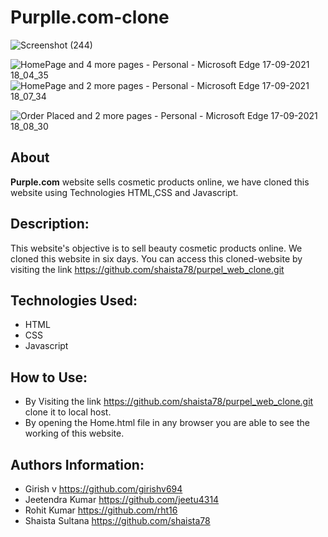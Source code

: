 # Purplle.com-clone

![Screenshot (244)](https://user-images.githubusercontent.com/64050683/131240803-8b71a06b-f347-42a7-bc8d-358658772df4.png)

![HomePage and 4 more pages - Personal - Microsoft​ Edge 17-09-2021 18_04_35](https://user-images.githubusercontent.com/87421802/133783362-1ce9876c-6d0b-423a-87dd-05fabee393b8.png)
![HomePage and 2 more pages - Personal - Microsoft​ Edge 17-09-2021 18_07_34](https://user-images.githubusercontent.com/87421802/133783681-a2567cbc-cc1e-465e-a328-1e454b927953.png)

![Order Placed and 2 more pages - Personal - Microsoft​ Edge 17-09-2021 18_08_30](https://user-images.githubusercontent.com/87421802/133783823-312e2399-92f3-4f78-905c-ad333432cba9.png)


## About
**Purple.com** website sells cosmetic products online, we have cloned this website using Technologies HTML,CSS and Javascript.

## Description:
This website's objective is to sell beauty cosmetic products online. We cloned this website in six days. You can access this cloned-website by visiting the link https://github.com/shaista78/purpel_web_clone.git


## Technologies Used:
- HTML
- CSS
- Javascript




## How to Use:
- By Visiting the link https://github.com/shaista78/purpel_web_clone.git clone it to local host.
- By opening the Home.html file in any browser you are able to see the working of this website.


## Authors Information:
- Girish v https://github.com/girishv694
- Jeetendra Kumar  https://github.com/jeetu4314
- Rohit Kumar  https://github.com/rht16
- Shaista Sultana  https://github.com/shaista78



 

